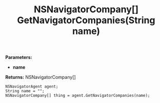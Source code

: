 ﻿---
uid: crmscript_ref_NSNavigatorAgent_GetNavigatorCompanies
title: NSNavigatorCompany[] GetNavigatorCompanies(String name)
intellisense: NSNavigatorAgent.GetNavigatorCompanies
keywords: NSNavigatorAgent, GetNavigatorCompanies
so.topic: reference
---



**Parameters:**
 - **name** 

**Returns:** NSNavigatorCompany[]

```crmscript
NSNavigatorAgent agent;
String name = "";
NSNavigatorCompany[] thing = agent.GetNavigatorCompanies(name);
```